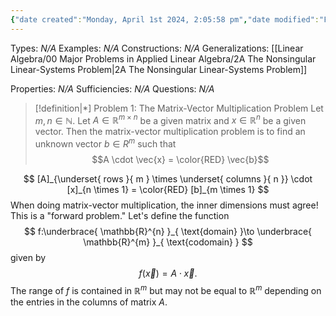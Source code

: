 ```yaml
---
{"date created":"Monday, April 1st 2024, 2:05:58 pm","date modified":"Friday, April 26th 2024, 5:12:34 pm","time spent":"21 min","tags":["Topic/Linear_Algebra","Type/Definition"],"links":"[[00 Major Problems in Applied Linear Algebra]]","lesson":null,"dg-publish":true,"mathlink":null,"permalink":"/linear-algebra/00-major-problems-in-applied-linear-algebra/1-the-matrix-vector-multiplication-problem/","dgPassFrontmatter":true}
---
```


Types: *N/A*
Examples: *N/A*
Constructions: *N/A*
Generalizations: [[Linear Algebra/00 Major Problems in Applied Linear Algebra/2A The Nonsingular Linear-Systems Problem\|2A The Nonsingular Linear-Systems Problem]]

Properties: *N/A*
Sufficiencies: *N/A*
Questions: *N/A*

> [!definition|*] Problem 1: The Matrix-Vector Multiplication Problem
> Let $m,n \in \mathbb{N}$. Let $A \in \mathbb{R}^{m \times n}$ be a given matrix and $x \in \mathbb{R}^{n}$ be a given vector. Then the matrix-vector multiplication problem is to find an unknown vector $b \in R^{m}$ such that
> $$A \cdot \vec{x} = \color{RED} \vec{b}$$

$$
[A]_{\underset{ rows }{ m } \times \underset{ columns }{ n }} \cdot [x]_{n \times 1} = \color{RED} [b]_{m \times 1}
$$
When doing matrix-vector multiplication, the inner dimensions must agree! This is a "forward problem." Let's define the function
$$
f:\underbrace{ \mathbb{R}^{n} }_{ \text{domain} }\to \underbrace{ \mathbb{R}^{m} }_{ \text{codomain} }
$$
given by
$$
f(\vec{x}) = A \cdot \vec{x}.
$$
The range of $f$ is contained in $\mathbb{R}^{m}$ but may not be equal to $\mathbb{R}^{m}$ depending on the entries in the columns of matrix $A$. 